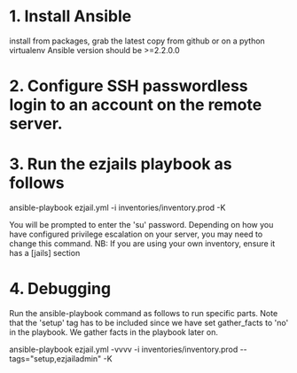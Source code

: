 # 1. Install Ansible
  install from packages, grab the latest copy from github or on a python virtualenv
  Ansible version should be >=2.2.0.0

# 2. Configure SSH passwordless login to an account on the remote server.

# 3. Run the ezjails playbook as follows
  ansible-playbook ezjail.yml -i inventories/inventory.prod -K

  You will be prompted to enter the 'su' password. Depending on how you have configured privilege escalation on your server, you may need to change this command.
  NB: If you are using your own inventory, ensure it has a [jails] section

# 4. Debugging
Run the ansible-playbook command as follows to run specific parts. Note that the 'setup' tag has to be included since we have set gather_facts to 'no' in the playbook. We gather facts in the playbook later on.

   ansible-playbook ezjail.yml -vvvv -i inventories/inventory.prod --tags="setup,ezjailadmin" -K
